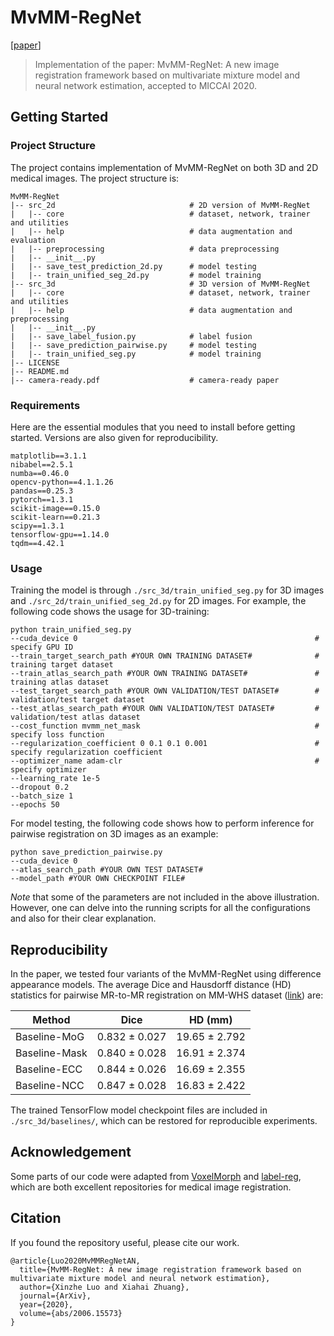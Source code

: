 # MvMM-RegNet

[[paper](https://arxiv.org/abs/2006.15573)]

>  Implementation of the paper: MvMM-RegNet: A new image registration framework based on multivariate mixture model and neural network estimation, accepted to MICCAI 2020.

## Getting Started

### Project Structure

The project contains implementation of MvMM-RegNet on both 3D and 2D medical images. The project structure is:

```
MvMM-RegNet
|-- src_2d                              # 2D version of MvMM-RegNet
|	|-- core                            # dataset, network, trainer and utilities
|	|-- help                            # data augmentation and evaluation
|	|-- preprocessing                   # data preprocessing 	
|	|-- __init__.py
|	|-- save_test_prediction_2d.py      # model testing
|	|-- train_unified_seg_2d.py         # model training
|-- src_3d                              # 3D version of MvMM-RegNet
|	|-- core                            # dataset, network, trainer and utilities
|	|-- help                            # data augmentation and preprocessing
|	|-- __init__.py
|	|-- save_label_fusion.py            # label fusion
|	|-- save_prediction_pairwise.py     # model testing
|	|-- train_unified_seg.py            # model training
|-- LICENSE
|-- README.md
|-- camera-ready.pdf                    # camera-ready paper
```

### Requirements

Here are the essential modules that you need to install before getting started. Versions are also given for reproducibility.

```
matplotlib==3.1.1
nibabel==2.5.1
numba==0.46.0
opencv-python==4.1.1.26
pandas==0.25.3
pytorch==1.3.1
scikit-image==0.15.0
scikit-learn==0.21.3
scipy==1.3.1
tensorflow-gpu==1.14.0
tqdm==4.42.1
```

### Usage

Training the model is through `./src_3d/train_unified_seg.py` for 3D images and `./src_2d/train_unified_seg_2d.py` for 2D images. For example, the following code shows the usage for 3D-training:

```
python train_unified_seg.py
--cuda_device 0                                                     # specify GPU ID
--train_target_search_path #YOUR OWN TRAINING DATASET#              # training target dataset
--train_atlas_search_path #YOUR OWN TRAINING DATASET#               # training atlas dataset
--test_target_search_path #YOUR OWN VALIDATION/TEST DATASET#        # validation/test target dataset
--test_atlas_search_path #YOUR OWN VALIDATION/TEST DATASET#         # validation/test atlas dataset
--cost_function mvmm_net_mask                                       # specify loss function
--regularization_coefficient 0 0.1 0.1 0.001                        # specify regularization coefficient
--optimizer_name adam-clr                                           # specify optimizer    
--learning_rate 1e-5
--dropout 0.2
--batch_size 1
--epochs 50
```

For model testing, the following code shows how to perform inference for pairwise registration on 3D images as an example:

```
python save_prediction_pairwise.py
--cuda_device 0
--atlas_search_path #YOUR OWN TEST DATASET#
--model_path #YOUR OWN CHECKPOINT FILE#
```

*Note* that some of the parameters are not included in the above illustration. However, one can delve into the running scripts for all the configurations and also for their clear explanation.

## Reproducibility

In the paper, we tested four variants of the MvMM-RegNet using difference appearance models. The average Dice and Hausdorff distance (HD) statistics for pairwise MR-to-MR registration on MM-WHS dataset ([link](https://zmiclab.github.io/projects/mmwhs/)) are:

| Method        | Dice          | HD (mm)       |
| ------------- | ------------- | ------------- |
| Baseline-MoG  | 0.832 ± 0.027 | 19.65 ± 2.792 |
| Baseline-Mask | 0.840 ± 0.028 | 16.91 ± 2.374 |
| Baseline-ECC  | 0.844 ± 0.026 | 16.69 ± 2.355 |
| Baseline-NCC  | 0.847 ± 0.028 | 16.83 ± 2.422 |

The trained TensorFlow model checkpoint files are included in `./src_3d/baselines/`, which can be restored for reproducible experiments.

## Acknowledgement

Some parts of our code were adapted from [VoxelMorph](https://github.com/voxelmorph/voxelmorph/tree/master) and [label-reg](https://github.com/YipengHu/label-reg), which are both excellent repositories for medical image registration.

## Citation

If you found the repository useful, please cite our work.

```
@article{Luo2020MvMMRegNetAN,
  title={MvMM-RegNet: A new image registration framework based on multivariate mixture model and neural network estimation},
  author={Xinzhe Luo and Xiahai Zhuang},
  journal={ArXiv},
  year={2020},
  volume={abs/2006.15573}
}
```

